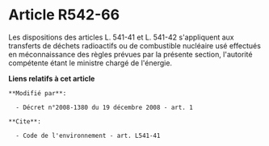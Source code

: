 # Article R542-66

Les dispositions des articles L. 541-41 et L. 541-42 s'appliquent aux transferts de déchets radioactifs ou de combustible
nucléaire usé effectués en méconnaissance des règles prévues par la présente section, l'autorité compétente étant le ministre
chargé de l'énergie.

**Liens relatifs à cet article**

	**Modifié par**:

	  - Décret n°2008-1380 du 19 décembre 2008 - art. 1

	**Cite**:

	  - Code de l'environnement - art. L541-41
